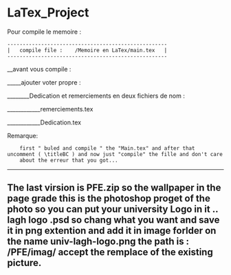 # LaTex_Project

Pour compile le memoire :
        
    ----------------------------------------------------
    |   compile file :    /Memoire en LaTex/main.tex   |
    ----------------------------------------------------
__avant vous compile :

_____ajouter voter propre :

________Dedication et remerciements en deux fichiers de nom :

____________remerciements.tex

____________Dedication.tex



Remarque:

        first " buled and compile " the "Main.tex" and after that uncomment ( \titleBC ) and now just "compile" the fille and don't care 
        about the erreur that you got...
        
        
 ----------------------------------------------------------------------------------------
 The last virsion is 
                        PFE.zip
 so the wallpaper in the page grade this is the photoshop proget of the photo so you can put your university Logo in it ..
                        lagh logo .psd
         so chang what you want and save it in png extention and add it in image forlder on the name 
                        univ-lagh-logo.png
                       the path is : /PFE/imag/
                 accept the remplace of the existing picture.
 ---------------------------------------------------------------------------------------------
